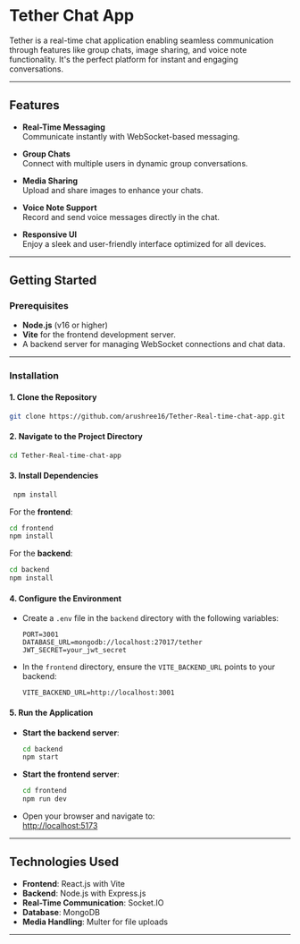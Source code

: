 # Tether Chat App  

Tether is a real-time chat application enabling seamless communication through features like group chats, image sharing, and voice note functionality. It's the perfect platform for instant and engaging conversations.  

---

## Features  

- **Real-Time Messaging**  
  Communicate instantly with WebSocket-based messaging.  

- **Group Chats**  
  Connect with multiple users in dynamic group conversations.  

- **Media Sharing**  
  Upload and share images to enhance your chats.  

- **Voice Note Support**  
  Record and send voice messages directly in the chat.  

- **Responsive UI**  
  Enjoy a sleek and user-friendly interface optimized for all devices.  

---

## Getting Started  

### Prerequisites  

- **Node.js** (v16 or higher)  
- **Vite** for the frontend development server.  
- A backend server for managing WebSocket connections and chat data.  

---

### Installation  

#### 1. Clone the Repository  
   ```bash  
   git clone https://github.com/arushree16/Tether-Real-time-chat-app.git  
   ```  

#### 2. Navigate to the Project Directory  
   ```bash  
   cd Tether-Real-time-chat-app  
   ```  

#### 3. Install Dependencies  
  ```bash  
   npm install  
   ``` 

For the **frontend**:  
   ```bash  
   cd frontend  
   npm install  
   ```  

For the **backend**:  
   ```bash  
   cd backend  
   npm install  
   ```  

#### 4. Configure the Environment  

- Create a `.env` file in the `backend` directory with the following variables:  
   ```env  
   PORT=3001  
   DATABASE_URL=mongodb://localhost:27017/tether  
   JWT_SECRET=your_jwt_secret  
   ```  

- In the `frontend` directory, ensure the `VITE_BACKEND_URL` points to your backend:  
   ```env  
   VITE_BACKEND_URL=http://localhost:3001  
   ```  

#### 5. Run the Application  

- **Start the backend server**:  
   ```bash  
   cd backend  
   npm start  
   ```  

- **Start the frontend server**:  
   ```bash  
   cd frontend  
   npm run dev  
   ```  

- Open your browser and navigate to:  
   [http://localhost:5173](http://localhost:5173)  

---

## Technologies Used  

- **Frontend**: React.js with Vite  
- **Backend**: Node.js with Express.js  
- **Real-Time Communication**: Socket.IO  
- **Database**: MongoDB  
- **Media Handling**: Multer for file uploads  

---
